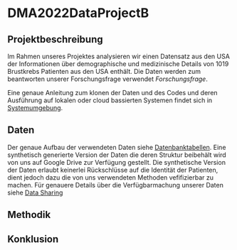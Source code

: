 # DMA2022DataProjectB


## Projektbeschreibung

Im Rahmen unseres Projektes analysieren wir einen Datensatz  aus den USA der Informationen über demographische und medizinische Details von 1019 Brustkrebs Patienten aus den USA enthält. Die Daten werden zum beantworten unserer Forschungsfrage verwendet *Forschungsfrage*.

Eine genaue Anleitung zum klonen der Daten und des Codes und deren Ausführung auf lokalen oder cloud bassierten Systemen findet sich in [Systemumgebung](https://github.com/Fuenfgeld/DMA2022DataProjectB/wiki/Systemumgebung).

## Daten 
Der genaue Aufbau der verwendeten Daten siehe [Datenbanktabellen](https://github.com/Fuenfgeld/DMA2022DataProjectB/wiki/Datenbanktabellen).
Eine synthetisch generierte Version der Daten die deren Struktur beibehält wird von uns auf Google Drive zur Verfügung gestellt. Die synthetische Version der Daten erlaubt keinerlei Rückschlüsse auf die Identität der Patienten, dient jedoch dazu die von uns verwendeten Methoden vefifizierbar zu machen. Für genauere Details über die Verfügbarmachung unserer Daten siehe [Data Sharing](https://github.com/Fuenfgeld/DMA2022DataProjectB/wiki/Datenmanagementplan#34-data-sharing)

## Methodik


## Konklusion

